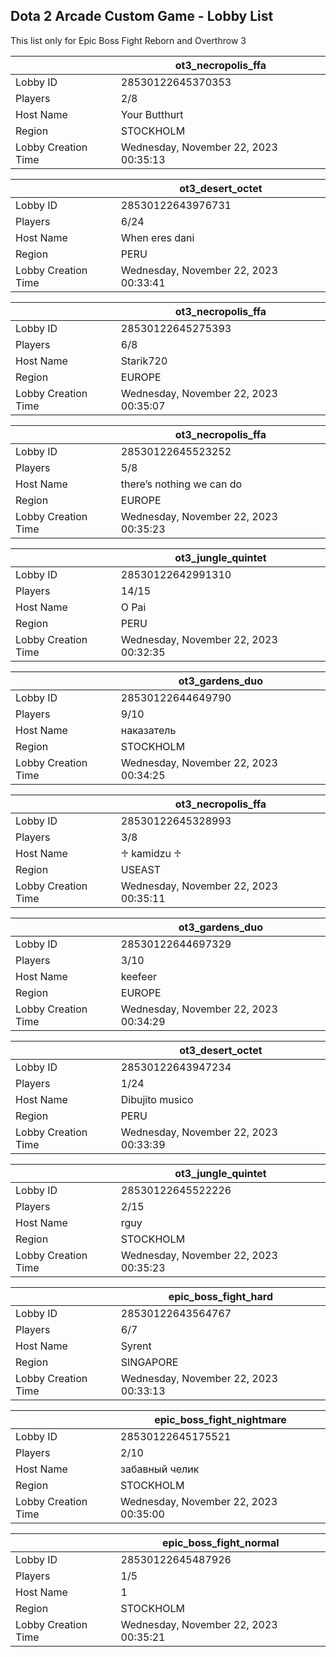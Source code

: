 ## Dota 2 Arcade Custom Game - Lobby List

This list only for Epic Boss Fight Reborn and Overthrow 3

|  | ot3_necropolis_ffa |
| ------ | ------ |
| Lobby ID | 28530122645370353 |
| Players | 2/8 |
| Host Name | Your Butthurt |
| Region | STOCKHOLM |
| Lobby Creation Time | Wednesday, November 22, 2023 00:35:13 |


|  | ot3_desert_octet |
| ------ | ------ |
| Lobby ID | 28530122643976731 |
| Players | 6/24 |
| Host Name | When eres dani |
| Region | PERU |
| Lobby Creation Time | Wednesday, November 22, 2023 00:33:41 |


|  | ot3_necropolis_ffa |
| ------ | ------ |
| Lobby ID | 28530122645275393 |
| Players | 6/8 |
| Host Name | Starik720 |
| Region | EUROPE |
| Lobby Creation Time | Wednesday, November 22, 2023 00:35:07 |


|  | ot3_necropolis_ffa |
| ------ | ------ |
| Lobby ID | 28530122645523252 |
| Players | 5/8 |
| Host Name | there’s nothing we can do |
| Region | EUROPE |
| Lobby Creation Time | Wednesday, November 22, 2023 00:35:23 |


|  | ot3_jungle_quintet |
| ------ | ------ |
| Lobby ID | 28530122642991310 |
| Players | 14/15 |
| Host Name | O Pai |
| Region | PERU |
| Lobby Creation Time | Wednesday, November 22, 2023 00:32:35 |


|  | ot3_gardens_duo |
| ------ | ------ |
| Lobby ID | 28530122644649790 |
| Players | 9/10 |
| Host Name | наказатель |
| Region | STOCKHOLM |
| Lobby Creation Time | Wednesday, November 22, 2023 00:34:25 |


|  | ot3_necropolis_ffa |
| ------ | ------ |
| Lobby ID | 28530122645328993 |
| Players | 3/8 |
| Host Name | ♱ kamidzu ♱ |
| Region | USEAST |
| Lobby Creation Time | Wednesday, November 22, 2023 00:35:11 |


|  | ot3_gardens_duo |
| ------ | ------ |
| Lobby ID | 28530122644697329 |
| Players | 3/10 |
| Host Name | keefeer |
| Region | EUROPE |
| Lobby Creation Time | Wednesday, November 22, 2023 00:34:29 |


|  | ot3_desert_octet |
| ------ | ------ |
| Lobby ID | 28530122643947234 |
| Players | 1/24 |
| Host Name | Dibujito musico |
| Region | PERU |
| Lobby Creation Time | Wednesday, November 22, 2023 00:33:39 |


|  | ot3_jungle_quintet |
| ------ | ------ |
| Lobby ID | 28530122645522226 |
| Players | 2/15 |
| Host Name | rguy |
| Region | STOCKHOLM |
| Lobby Creation Time | Wednesday, November 22, 2023 00:35:23 |


|  | epic_boss_fight_hard |
| ------ | ------ |
| Lobby ID | 28530122643564767 |
| Players | 6/7 |
| Host Name | Syrent |
| Region | SINGAPORE |
| Lobby Creation Time | Wednesday, November 22, 2023 00:33:13 |


|  | epic_boss_fight_nightmare |
| ------ | ------ |
| Lobby ID | 28530122645175521 |
| Players | 2/10 |
| Host Name | забавный челик |
| Region | STOCKHOLM |
| Lobby Creation Time | Wednesday, November 22, 2023 00:35:00 |


|  | epic_boss_fight_normal |
| ------ | ------ |
| Lobby ID | 28530122645487926 |
| Players | 1/5 |
| Host Name | 1 |
| Region | STOCKHOLM |
| Lobby Creation Time | Wednesday, November 22, 2023 00:35:21 |


